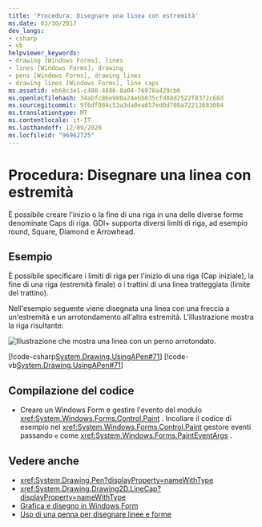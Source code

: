 ```yaml
---
title: 'Procedura: Disegnare una linea con estremità'
ms.date: 03/30/2017
dev_langs:
- csharp
- vb
helpviewer_keywords:
- drawing [Windows Forms], lines
- lines [Windows Forms], drawing
- pens [Windows Forms], drawing lines
- drawing lines [Windows Forms], line caps
ms.assetid: eb68c3e1-c400-4886-8a04-76978a429cb6
ms.openlocfilehash: 34abfc86e980a24ebb835cfd88d2522f8372c68d
ms.sourcegitcommit: 9f6df084c53a3da0ea657ed0d708a72213683084
ms.translationtype: MT
ms.contentlocale: it-IT
ms.lasthandoff: 12/09/2020
ms.locfileid: "96962725"
---
```

# <a name="how-to-draw-a-line-with-line-caps"></a>Procedura: Disegnare una linea con estremità
È possibile creare l'inizio o la fine di una riga in una delle diverse forme denominate Caps di riga. GDI+ supporta diversi limiti di riga, ad esempio round, Square, Diamond e Arrowhead.  
  
## <a name="example"></a>Esempio  
 È possibile specificare i limiti di riga per l'inizio di una riga (Cap iniziale), la fine di una riga (estremità finale) o i trattini di una linea tratteggiata (limite del trattino).  
  
 Nell'esempio seguente viene disegnata una linea con una freccia a un'estremità e un arrotondamento all'altra estremità. L'illustrazione mostra la riga risultante:  
  
 ![Illustrazione che mostra una linea con un perno arrotondato.](./media/how-to-draw-a-line-with-line-caps/line-cap-arrowhead-example.gif)  
  
 [!code-csharp[System.Drawing.UsingAPen#71](~/samples/snippets/csharp/VS_Snippets_Winforms/System.Drawing.UsingAPen/CS/Class1.cs#71)]
 [!code-vb[System.Drawing.UsingAPen#71](~/samples/snippets/visualbasic/VS_Snippets_Winforms/System.Drawing.UsingAPen/VB/Class1.vb#71)]  
  
## <a name="compiling-the-code"></a>Compilazione del codice  
  
- Creare un Windows Form e gestire l'evento del modulo <xref:System.Windows.Forms.Control.Paint> . Incollare il codice di esempio nel <xref:System.Windows.Forms.Control.Paint> gestore eventi passando `e` come <xref:System.Windows.Forms.PaintEventArgs> .  
  
## <a name="see-also"></a>Vedere anche

- <xref:System.Drawing.Pen?displayProperty=nameWithType>
- <xref:System.Drawing.Drawing2D.LineCap?displayProperty=nameWithType>
- [Grafica e disegno in Windows Form](graphics-and-drawing-in-windows-forms.md)
- [Uso di una penna per disegnare linee e forme](using-a-pen-to-draw-lines-and-shapes.md)
